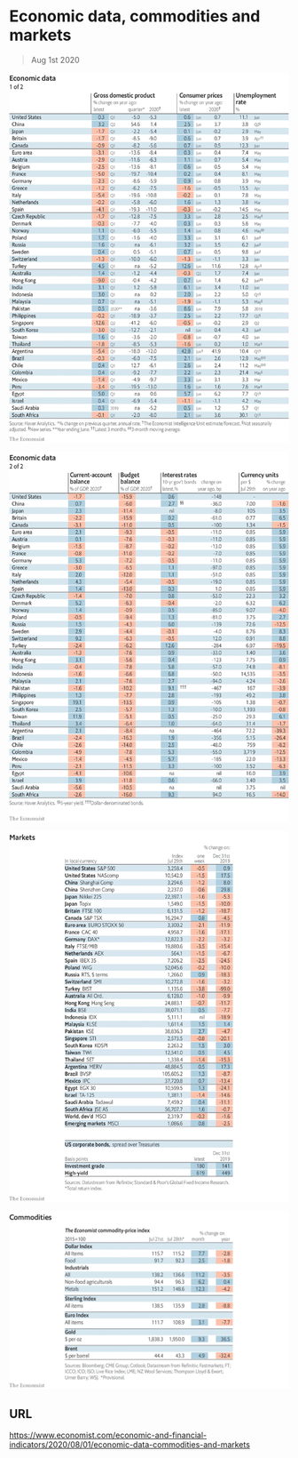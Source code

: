 # Economic data, commodities and markets

> Aug 1st 2020



![](./images/20200801_INT101.png)



![](./images/20200801_INT102.png)



![](./images/20200801_INT201.png)



![](./images/20200801_INT401.png)

## URL

https://www.economist.com/economic-and-financial-indicators/2020/08/01/economic-data-commodities-and-markets
